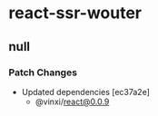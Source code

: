 # react-ssr-wouter

## null

### Patch Changes

- Updated dependencies [ec37a2e]
  - @vinxi/react@0.0.9
